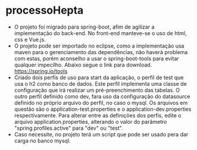 # processoHepta
- O projeto foi migrado para spring-boot, afim de agilizar a implementação do back-end. No front-end manteve-se o uso de html, css e Vue.js.
- O projeto pode ser importado no eclipse, como a implementação usa maven para o gerenciamento das dependências, não haverá problema com estas, porém
aconselho a usar o spring-boot-tools para evitar qualquer impecílho. Abaixo segue o link para download.
https://spring.io/tools
- Criado dois perfis de uso para start da aplicação, o perfil de test que usa o h2 como banco de dados. Este perfíl implementa uma classe de configuração
que irá realizar um pré-preenchimento das tabelas. O outro perfil definido como dev, fara uso da configuração do datasource definido no próprio arquivo
do perfil, no caso o mysql. Os arquivos em questão são o application-test.properties e o application-dev.properties respectivamente. Para alterar 
entre as definições dos perfis, edite o arquivo application.properties, alterando o valor do parâmetro "spring.profiles.active" para "dev" ou "test".
- Caso necessite, no projeto terá um script que pode ser usado pera dar carga no banco mysql. 
